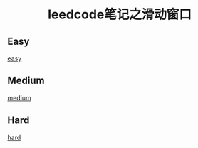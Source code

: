 <h1 align="center">leedcode笔记之滑动窗口</h1>

<p id="easy"></p>

## Easy

[easy](doc/leedcode题解/滑动窗口/easy/README.md)


<p id="medium"></p>


##  Medium 

[medium](doc/leedcode题解/滑动窗口/medium/README.md)


<p id="hard"></p>

## Hard

[hard](doc/leedcode题解/滑动窗口/hard/README.md)   



